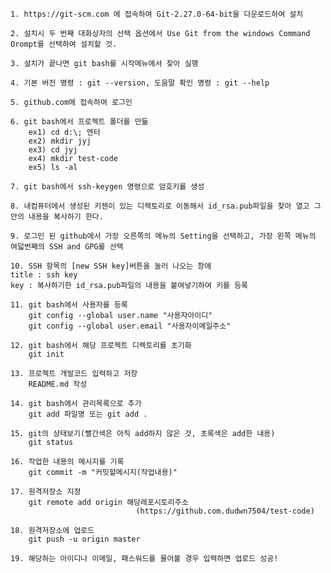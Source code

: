     1. https://git-scm.com 에 접속하여 Git-2.27.0-64-bit을 다운로드하여 설치

    2. 설치시 두 번째 대화상자의 선택 옵션에서 Use Git from the windows Command Orompt를 선택하여 설치할 것.

    3. 설치가 끝나면 git bash를 시작메뉴에서 찾아 실행

    4. 기본 버전 명령 : git --version, 도움말 확인 명령 : git --help

    5. github.com에 접속하여 로그인

    6. git bash에서 프로젝트 폴더를 만듦
        ex1) cd d:\; 엔터
        ex2) mkdir jyj
        ex3) cd jyj
        ex4) mkdir test-code
        ex5) ls -al

    7. git bash에서 ssh-keygen 명령으로 암호키를 생성

    8. 내컴퓨터에서 생성된 키젠이 있는 디렉토리로 이동해서 id_rsa.pub파일을 찾아 열고 그 안의 내용을 복사하기 한다.

    9. 로그인 된 github에서 가장 오른쪽의 메뉴의 Setting을 선택하고, 가장 왼쪽 메뉴의 여덟번째의 SSH and GPG를 선택

    10. SSH 항목의 [new SSH key]버튼을 눌러 나오는 창에
    title : ssh key
    key : 복사하기한 id_rsa.pub파일의 내용을 붙여넣기하여 키를 등록

    11. git bash에서 사용자를 등록
        git config --global user.name "사용자아이디"
        git config --global user.email "사용자이메일주소"

    12. git bash에서 해당 프로젝트 디렉토리를 초기화
        git init

    13. 프로젝트 개발코드 입력하고 저장
        README.md 작성

    14. git bash에서 관리목록으로 추가
        git add 파일명 또는 git add .

    15. git의 상태보기(빨간색은 아직 add하지 않은 것, 초록색은 add한 내용)
        git status

    16. 작업한 내용의 메시지를 기록
        git commit -m "커밋할메시지(작업내용)"

    17. 원격저장소 지정
        git remote add origin 해당레포시토리주소
                                (https://github.com.dudwn7504/test-code)
    
    18. 원격저장소에 업로드
        git push -u origin master

    19. 해당하는 아이디나 이메일, 패스워드를 물어볼 경우 입력하면 업로드 성공!